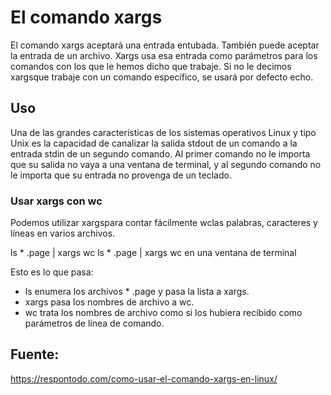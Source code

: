 # El comando xargs
El comando xargs aceptará una entrada entubada. También puede aceptar la entrada de un archivo. 
Xargs usa esa entrada como parámetros para los comandos con los que le hemos dicho que trabaje. 
Si no le decimos xargsque trabaje con un comando específico, se usará por defecto echo.

## Uso
Una de las grandes características de los sistemas operativos Linux y tipo Unix es la capacidad de canalizar la salida stdout de un comando a la entrada stdin de un segundo comando. Al primer comando no le importa que su salida no vaya a una ventana de terminal, y al segundo comando no le importa que su entrada no provenga de un teclado.


### Usar xargs con wc
Podemos utilizar xargspara contar fácilmente wclas palabras, caracteres y líneas en varios archivos.

ls * .page | xargs wc
ls * .page |  xargs wc en una ventana de terminal

Esto es lo que pasa:

* ls enumera los archivos * .page y pasa la lista a xargs.
* xargs pasa los nombres de archivo a wc.
* wc trata los nombres de archivo como si los hubiera recibido como parámetros de línea de comando.

## Fuente:
https://respontodo.com/como-usar-el-comando-xargs-en-linux/
